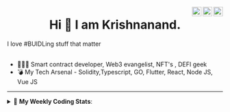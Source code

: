 <a href="https://twitter.com/incrypto32" target="_blank" rel="nofollow"><img align="right" alt="Pratik's Twitter" width="22px" src="https://cdn.jsdelivr.net/npm/simple-icons@v3/icons/twitter.svg" /></a><a href="https://www.linkedin.com/in/incrypto32" target="_blank" rel="nofollow"><img align="right" alt="Pratik's Linkdein" width="22px" src="https://cdn.jsdelivr.net/npm/simple-icons@v3/icons/linkedin.svg" /></a><a href="https://www.instagram.com/incrypto32" target="_blank" rel="nofollow"><img align="right" alt="Insta" width="22px" src="https://cdn.jsdelivr.net/npm/simple-icons@v3/icons/instagram.svg" /></a>

<center><h1> Hi 👋 I am Krishnanand. </h1></center>
I love #BUIDLing stuff that matter

 <br /> 
 <br /> 

 
- 👨🏽‍💻 Smart contract developer, Web3 evangelist, NFT's , DEFI geek
- 💣 My Tech Arsenal - Solidity,Typescript, GO, Flutter, React, Node JS, Vue JS
<!-- - 🌐 Visit my [porfolio website](https://incrypt32.github.io/) for complete background and contact. -->


---


<details> 
 <summary>🤖 <b>My Weekly Coding Stats</b>: </summary>
<br>

<!--START_SECTION:waka-->
```text
TypeScript   10 hrs 58 mins  ████████████████████▓░░░░   82.58 % 
JSON         1 hr 2 mins     ██░░░░░░░░░░░░░░░░░░░░░░░   07.80 % 
JavaScript   39 mins         █▒░░░░░░░░░░░░░░░░░░░░░░░   05.00 % 
Bash         24 mins         ▓░░░░░░░░░░░░░░░░░░░░░░░░   03.02 % 
Other        4 mins          ░░░░░░░░░░░░░░░░░░░░░░░░░   00.60 % 
```
<!--END_SECTION:waka-->

</details>


